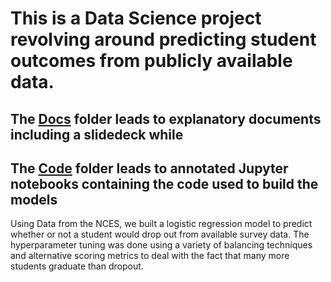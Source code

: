 # This is a Data Science project revolving around predicting student outcomes from publicly available data.

## The [Docs](https://github.com/cemalec/Data-Science-Porfolio/tree/master/Capstone%20ProjectOne/Docs) folder leads to explanatory documents including a slidedeck while
## The [Code](https://github.com/cemalec/Data-Science-Porfolio/tree/master/Capstone%20ProjectOne/Code) folder leads to annotated Jupyter notebooks containing the code used to build the models

Using Data from the NCES, we built a logistic regression model to predict whether or not a student would drop out from available survey data. The hyperparameter tuning was done using a variety of balancing techniques and alternative scoring metrics to deal with the fact that many more students graduate than dropout. 
